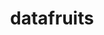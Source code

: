 ---
title: datafruits
logo: datafruits.jpeg
stream_url:
    - ["station", "https://streampusher-relay.club/datafruits.mp3"]
description: "Independent radio made for and by the international music community. Open source. Breaking down borders and genres. We play any song."
support: "https://datafruits.fm/about/"
url: "https://datafruits.fm"
location: Seattle, US & Seoul, KR
play_time: tba
recommended: ["mattt"]
---